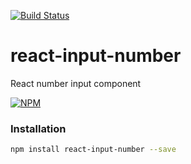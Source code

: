 [![Build Status](https://travis-ci.org/wangzuo/react-input-number.svg?branch=master)](https://travis-ci.org/wangzuo/react-input-number)
# react-input-number
React number input component

[![NPM](https://nodei.co/npm/react-input-number.png?compact=true)](https://nodei.co/npm/react-input-number/)
### Installation
```sh
npm install react-input-number --save
```
